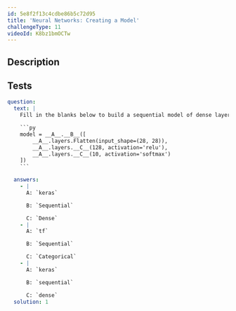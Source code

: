 ```yaml
---
id: 5e8f2f13c4cdbe86b5c72d95
title: 'Neural Networks: Creating a Model'
challengeType: 11
videoId: K8bz1bmOCTw
---
```


## Description

<section id='description'>

</section>

## Tests

<section id='tests'>

````yml
question:
  text: |
    Fill in the blanks below to build a sequential model of dense layers:

    ```py
    model = __A__.__B__([
        __A__.layers.Flatten(input_shape=(28, 28)),
        __A__.layers.__C__(128, activation='relu'),
        __A__.layers.__C__(10, activation='softmax')
    ])
    ```

  answers:
    - |
      A: `keras`

      B: `Sequential`

      C: `Dense`
    - |
      A: `tf`

      B: `Sequential`

      C: `Categorical`
    - |
      A: `keras`

      B: `sequential`

      C: `dense`
  solution: 1
````

</section>
